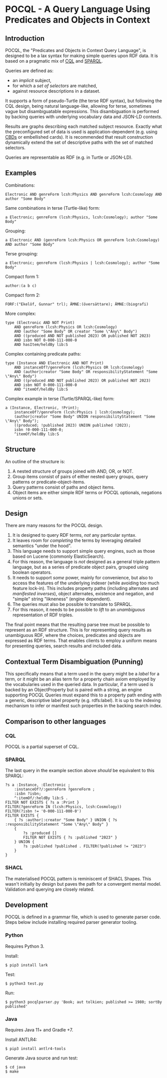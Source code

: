 # POCQL - A Query Language Using Predicates and Objects in Context

## Introduction

POCQL, the "Predicates and Objects in Context Query Language", is designed to be a lax syntax for making simple queries upon RDF data. It is based on a pragmatic mix of [CQL](https://www.loc.gov/standards/sru/cql/spec.html) and [SPARQL](https://www.w3.org/TR/sparql11-query/).

Queries are defined as:

- an *implicit* subject,
- for which a *set of selectors* are matched,
- against resource descriptions in a dataset.

It supports a form of pseudo-Turtle (the terse RDF syntax), but following the CQL design, being natural language-like, allowing for terse, sometimes vague but disambiguatable expressions. This disambiguation is performed by backing queries with underlying vocabulary data and JSON-LD contexts.

Results are graphs describing each matched subject resource. Exactly what the preconfigured set of data is used is application-dependent (e.g. using [CBDs](https://www.w3.org/submissions/CBD/) or embellished cards). It is recommended that result construction dynamically extend the set of descriptive paths with the set of matched selectors.

Queries are representable as RDF (e.g. in Turtle or JSON-LD).

## Examples

Combinations:

    Electronic AND genreForm lcsh:Physics AND genreForm lcsh:Cosmology AND author "Some Body"

Same combinations in terse (Turtle-like) form:

    a Electronic; genreForm (lcsh:Physics, lcsh:Cosmology); author "Some Body"

Grouping:

    a Electronic AND (genreForm lcsh:Physics OR genreForm lcsh:Cosmology) AND author "Some Body"

Terse grouping:

    a Electronic; genreForm (lcsh:Physics | lcsh:Cosmology); author "Some Body"

Compact form 1:

    author:(a b c)

Compact form 2:

    FÖRF:("Ekelöf, Gunnar" trl); ÄMNE:(översättare); ÄMNE:(biografi)

More complex:

    type (Electronic AND NOT Print)
        AND genreForm (lcsh:Physics OR lcsh:Cosmology)
        AND (author "Some Body" OR creator "Some \"Any\" Body")
        AND ((produced AND NOT published 2023) OR published NOT 2023)
        AND isbn NOT 0-000-111-000-0
        AND hasItem/heldBy lib:S

Complex containing predicate paths:

    type (Instance AND Electronic AND NOT Print)
        AND instanceOf?/genreForm (lcsh:Physics OR lcsh:Cosmology)
        AND (author|creator "Some Body" OR responsibilityStatement "Some \"Any\" Body")
        AND ((produced AND NOT published 2023) OR published NOT 2023)
        AND isbn NOT 0-000-111-000-0
        AND ^itemOf/heldBy lib:S

Complex example in terse (Turtle/SPARQL-like) form:

    a (Instance, Electronic, !Print);
        instanceOf?/genreForm (lcsh:Physics | lcsh:Cosmology);
        (author|creator "Some Body" UNION responsibilityStatement "Some \"Any\" Body");
        ((produced; !published 2023) UNION published !2023);
        isbn !0-000-111-000-0;
        ^itemOf/heldBy lib:S

## Structure

An outline of the structure is:

1. A nested structure of groups joined with AND, OR, or NOT.
2. Group items consist of pairs of either nested query groups, query patterns or predicate-object-items.
3. Query patterns consist of paths and object items.
4. Object items are either simple RDF terms or POCQL optionals, negations unions or sets.

## Design

There are many reasons for the POCQL design.

1. It is designed to query RDF terms, *not* any particular syntax.
2. It leaves room for *completing* the terms by leveraging detailed semantics "under the hood".
3. This language needs to support simple query engines, such as those based on Lucene (commonly ElasticSearch).
4. For this reason, the language is *not* designed as a general triple pattern language, but as a series of predicate object pairs, grouped using boolean operators.
5. It needs to support *some* power, mainly for convenience, but also to access the features of the underlying indexer (while avoiding too much feature lock-in). This includes property paths (including alternates and *manifested inverses*), object alternates, existence and negation, and "simple" string "likneness" (engine dependent).
6. The queries must also be possible to translate to SPARQL.
7. For this reason, it needs to be possible to *lift* to an *unambiguous* representation of RDF triples.

The final point means that the resulting parse tree must be possible to represent as an RDF structure. This is for representing query results as unambiguous RDF, where the choices, predicates and objects are expressed as RDF terms. That enables clients to employ a uniform means for presenting queries, search results and included data.

## Contextual Term Disambiguation (Punning)

This specifically means that a term used in the query might be a *label* for a term, or it might be an alias term for a property chain axiom employed by the vocabularies used in the queried data. In particular, if a term used is backed by an ObjectProperty but is paired with a string, an engine supporting POCQL Queries must expand this to a property path ending with a generic, descriptive label property (e.g. rdfs:label). It is up to the indexing mechanism to infer or manifest such properties in the backing search index.

## Comparison to other languages

### CQL

POCQL is a partial superset of CQL.

### SPARQL

The last query in the example section above *should* be equivalent to this SPARQL:

    ?s a :Instance, :Electronic ;
        :instanceOf?/:genreForm ?genreForm ;
        :isbn ?isbn;
        ^:itemOf/:heldBy lib:S .
    FILTER NOT EXISTS { ?s a :Print }
    FILTER(?genreForm IN (lcsh:Physics, lcsh:Cosmology))
    FILTER(?isbn != '0-000-111-000-0')
    FILTER EXISTS {
        { ?s :author|:creator "Some Body" } UNION { ?s :responsibilityStatement "Some \"Any\" Body" }
        {
            ?s :produced []
            FILTER NOT EXISTS { ?s :published "2023" }
        } UNION {
            ?s :published ?published . FILTER(?published != "2023")
        }
    }

### SHACL

The materialised POCQL pattern is reminiscent of SHACL Shapes. This wasn't initially by design but paves the path for a convergent mental model. Validation and querying are closely related.

## Development

POCQL is defined in a grammar file, which is used to generate parser code. Steps below include installing required parser generator tooling.

### Python

Requires Python 3.

Install:

    $ pip3 install lark

Test:

    $ python3 test.py

Run:

    $ python3 pocqlparser.py 'Book; aut tolkien; published >= 1980; sortBy published'

### Java

Requires Java 11+ and Gradle +7.

Install ANTLR4:

    $ pip3 install antlr4-tools

Generate Java source and run test:

    $ cd java
    $ make
